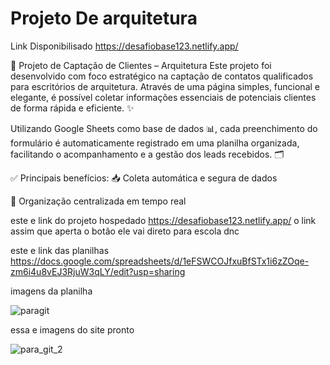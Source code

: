 
# Projeto De arquitetura 

Link Disponibilisado https://desafiobase123.netlify.app/

📐 Projeto de Captação de Clientes – Arquitetura
Este projeto foi desenvolvido com foco estratégico na captação de contatos qualificados para escritórios de arquitetura. Através de uma página simples, funcional e elegante, é possível coletar informações essenciais de potenciais clientes de forma rápida e eficiente. ✨

Utilizando Google Sheets como base de dados 📊, cada preenchimento do formulário é automaticamente registrado em uma planilha organizada, facilitando o acompanhamento e a gestão dos leads recebidos. 🗂️

✅ Principais benefícios:
📥 Coleta automática e segura de dados

🧾 Organização centralizada em tempo real

este e link do projeto hospedado https://desafiobase123.netlify.app/
o link assim que aperta o botão ele vai direto para escola dnc

este e link das planilhas https://docs.google.com/spreadsheets/d/1eFSWCOJfxuBfSTx1i6zZOqe-zm6i4u8vEJ3RjuW3qLY/edit?usp=sharing

imagens da planilha 

![paragit](https://github.com/user-attachments/assets/f8fa098b-adf7-4d31-8361-f504ca3d728d)

essa e imagens do site pronto

![para_git_2](https://github.com/user-attachments/assets/cde11af7-766a-42c3-959d-6464f3e70288)







